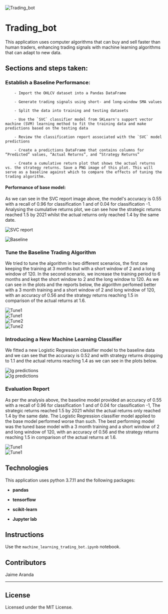 ![Trading_bot](images/bot.png)

# Trading_bot

This application uses computer algorithms that can buy and sell faster than human traders, enhancing trading signals with machine learning algorithms that can adapt to new data.


## Sections and steps taken:

### Establish a Baseline Performance:
    
        - Import the OHLCV dataset into a Pandas DataFrame
        
        - Generate trading signals using short- and long-window SMA values
        
        - Split the data into training and testing datasets
        
        - Use the `SVC` classifier model from SKLearn's support vector machine (SVM) learning method to fit the training data and make predictions based on the testing data
        
        - Review the classification report associated with the `SVC` model predictions
        
        - Create a predictions DataFrame that contains columns for “Predicted” values, “Actual Returns”, and “Strategy Returns”
        
        - Create a cumulative return plot that shows the actual returns vs. the strategy returns. Save a PNG image of this plot. This will serve as a baseline against which to compare the effects of tuning the trading algorithm.

   #### Performance of base model:

As we can see in the SVC report image above, the model's accuracy is 0.55 with a recall of 0.96 for classification 1 and of 0.04 for classification -1. Analysing the cumulative returns plot, we can see how the strategic returns reached 1.5 by 2021 whilst the actual returns only reached 1.4 by the same date. 

![SVC report](images/svc_report.png) 

![Baseline](images/baseline.png) 
    

### Tune the Baseline Trading Algorithm

We tried to tune the algorithm in two different scenarios, the first one keeping the training at 3 months but with a short window of 2 and a long window of 120. In the second scenario, we increase the training period to 6 months and kept the short window to 2 and the long window to 120. As we can see in the plots and the reports below, the algorithm perfomed better with a 3 month training and a short window of 2 and long window of 120, with an accuracy of 0.56 and the strategy returns reaching 1.5 in comparison of the actual returns at 1.6.
    
![Tune1](images/3months-2-120.png)    
![Tune1](images/re3months-2-120.png)     
![Tune2](images/6months-2-120.png)    
![Tune2](images/re6months-2-120.png) 


### Introducing a New Machine Learning Classifier

We fitted a new Logistic Regression classifier model to the baseline data and we can see that the accuracy is 0.52 and with strategy returns dropping to 1.1 and the actual returns reaching 1.4 as we can see in the plots below. 
    
![lg predictions](images/lg_predictions.png)    
![lg predictions](images/report_lg_predictions.png) 


### Evaluation Report
    
As per the analysis above, the baseline model provided an accuracy of 0.55 with a recall of 0.96 for classification 1 and of 0.04 for classification -1,  The strategic returns reached 1.5 by 2021 whilst the actual returns only reached 1.4 by the same date. The Logistic Regression classifier model applied to the base model performed worse than such. The best performing model was the tuned base model with a 3 month training and a short window of 2 and long window of 120, with an accuracy of 0.56 and the strategy returns reaching 1.5 in comparison of the actual returns at 1.6.  

![Tune1](images/3months-2-120.png)    
![Tune1](images/re3months-2-120.png) 



## Technologies

This application uses python 3.7.11 and the following packages:

* **pandas**

* **tensorflow**

* **scikit-learn**

* **Jupyter lab**

## Instructions

Use the `machine_learning_trading_bot.ipynb` notebook.


## Contributors

Jaime Aranda

---

## License

Licensed under the MIT License.

